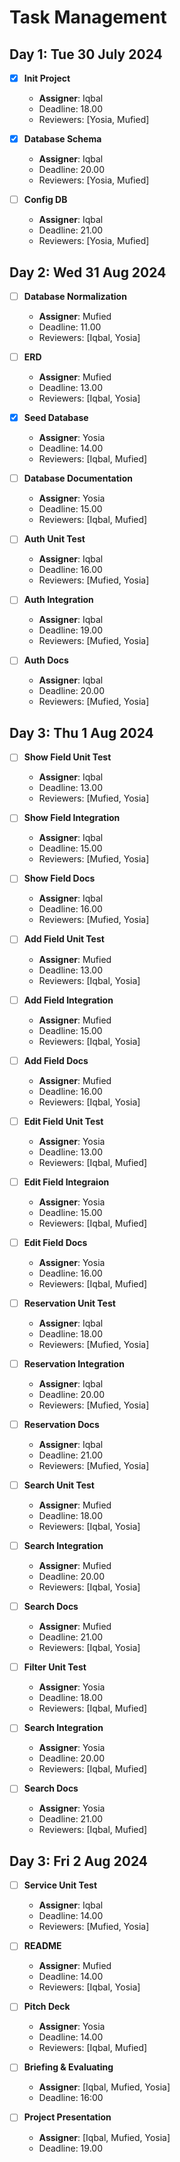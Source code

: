 # Task Management

## Day 1: Tue 30 July 2024

- [x] **Init Project**
    - **Assigner**: Iqbal
    - Deadline: 18.00
    - Reviewers: [Yosia, Mufied]

- [x] **Database Schema**
    - **Assigner**: Iqbal
    - Deadline: 20.00
    - Reviewers: [Yosia, Mufied]

- [ ] **Config DB**
    - **Assigner**: Iqbal
    - Deadline: 21.00
    - Reviewers: [Yosia, Mufied]

## Day 2: Wed 31 Aug 2024

- [ ] **Database Normalization**
    - **Assigner**: Mufied
    - Deadline: 11.00
    - Reviewers: [Iqbal, Yosia]

- [ ] **ERD**
    - **Assigner**: Mufied
    - Deadline: 13.00
    - Reviewers: [Iqbal, Yosia]

- [x] **Seed Database**
    - **Assigner**: Yosia
    - Deadline: 14.00
    - Reviewers: [Iqbal, Mufied]

- [ ] **Database Documentation**
    - **Assigner**: Yosia
    - Deadline: 15.00
    - Reviewers: [Iqbal, Mufied]

- [ ] **Auth Unit Test**
    - **Assigner**: Iqbal
    - Deadline: 16.00
    - Reviewers: [Mufied, Yosia]

- [ ] **Auth Integration**
    - **Assigner**: Iqbal
    - Deadline: 19.00
    - Reviewers: [Mufied, Yosia]

- [ ] **Auth Docs**
    - **Assigner**: Iqbal
    - Deadline: 20.00
    - Reviewers: [Mufied, Yosia]

## Day 3: Thu 1 Aug 2024

- [ ] **Show Field Unit Test**
    - **Assigner**: Iqbal
    - Deadline: 13.00
    - Reviewers: [Mufied, Yosia]

- [ ] **Show Field Integration**
    - **Assigner**: Iqbal
    - Deadline: 15.00
    - Reviewers: [Mufied, Yosia]

- [ ] **Show Field Docs**
    - **Assigner**: Iqbal
    - Deadline: 16.00
    - Reviewers: [Mufied, Yosia]

- [ ] **Add Field Unit Test**
    - **Assigner**: Mufied
    - Deadline: 13.00
    - Reviewers: [Iqbal, Yosia]

- [ ] **Add Field Integration**
    - **Assigner**: Mufied
    - Deadline: 15.00
    - Reviewers: [Iqbal, Yosia]

- [ ] **Add Field Docs**
    - **Assigner**: Mufied
    - Deadline: 16.00
    - Reviewers: [Iqbal, Yosia]

- [ ] **Edit Field Unit Test**
    - **Assigner**: Yosia
    - Deadline: 13.00
    - Reviewers: [Iqbal, Mufied]

- [ ] **Edit Field Integraion**
    - **Assigner**: Yosia
    - Deadline: 15.00
    - Reviewers: [Iqbal, Mufied]

- [ ] **Edit Field Docs**
    - **Assigner**: Yosia
    - Deadline: 16.00
    - Reviewers: [Iqbal, Mufied]

- [ ] **Reservation Unit Test**
    - **Assigner**: Iqbal
    - Deadline: 18.00
    - Reviewers: [Mufied, Yosia]

- [ ] **Reservation Integration**
    - **Assigner**: Iqbal
    - Deadline: 20.00
    - Reviewers: [Mufied, Yosia]

- [ ] **Reservation Docs**
    - **Assigner**: Iqbal
    - Deadline: 21.00
    - Reviewers: [Mufied, Yosia]

- [ ] **Search Unit Test**
    - **Assigner**: Mufied
    - Deadline: 18.00
    - Reviewers: [Iqbal, Yosia]

- [ ] **Search Integration**
    - **Assigner**: Mufied
    - Deadline: 20.00
    - Reviewers: [Iqbal, Yosia]

- [ ] **Search Docs**
    - **Assigner**: Mufied
    - Deadline: 21.00
    - Reviewers: [Iqbal, Yosia]

- [ ] **Filter Unit Test**
    - **Assigner**: Yosia
    - Deadline: 18.00
    - Reviewers: [Iqbal, Mufied]

- [ ] **Search Integration**
    - **Assigner**: Yosia
    - Deadline: 20.00
    - Reviewers: [Iqbal, Mufied]

- [ ] **Search Docs**
    - **Assigner**: Yosia
    - Deadline: 21.00
    - Reviewers: [Iqbal, Mufied]

## Day 3: Fri 2 Aug 2024

- [ ] **Service Unit Test**
    - **Assigner**: Iqbal
    - Deadline: 14.00
    - Reviewers: [Mufied, Yosia]

- [ ] **README**
    - **Assigner**: Mufied
    - Deadline: 14.00
    - Reviewers: [Iqbal, Yosia]

- [ ] **Pitch Deck**
    - **Assigner**: Yosia
    - Deadline: 14.00
    - Reviewers: [Iqbal, Mufied]

- [ ] **Briefing & Evaluating**
  - **Assigner**: [Iqbal, Mufied, Yosia]
  - Deadline: 16:00

- [ ] **Project Presentation**
  - **Assigner**: [Iqbal, Mufied, Yosia]
  - Deadline: 19.00